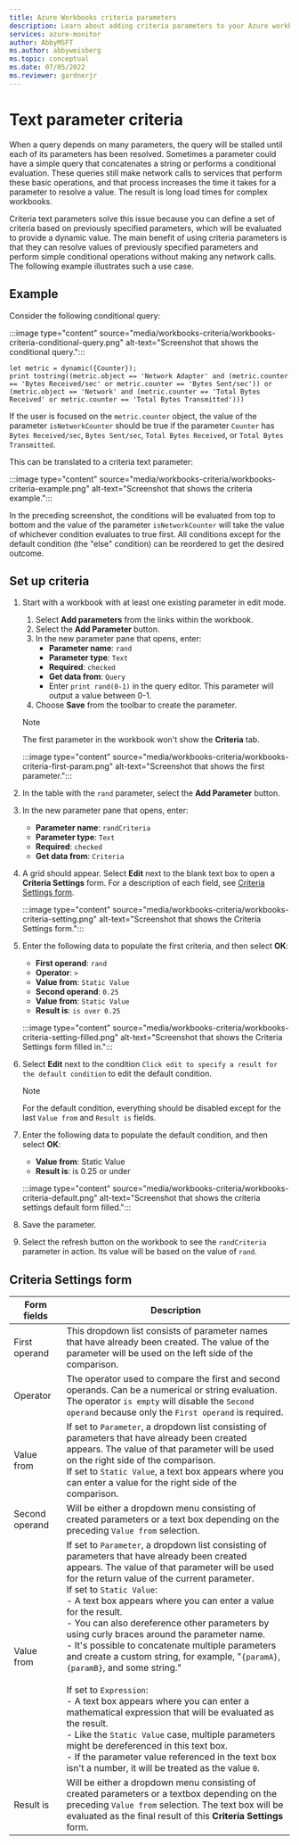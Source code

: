 ```yaml
---
title: Azure Workbooks criteria parameters
description: Learn about adding criteria parameters to your Azure workbook.
services: azure-monitor
author: AbbyMSFT
ms.author: abbyweisberg
ms.topic: conceptual
ms.date: 07/05/2022
ms.reviewer: gardnerjr
---
```


# Text parameter criteria

When a query depends on many parameters, the query will be stalled until each of its parameters has been resolved. Sometimes a parameter could have a simple query that concatenates a string or performs a conditional evaluation. These queries still make network calls to services that perform these basic operations, and that process increases the time it takes for a parameter to resolve a value. The result is long load times for complex workbooks.

Criteria text parameters solve this issue because you can define a set of criteria based on previously specified parameters, which will be evaluated to provide a dynamic value. The main benefit of using criteria parameters is that they can resolve values of previously specified parameters and perform simple conditional operations without making any network calls. The following example illustrates such a use case.

## Example

Consider the following conditional query:

:::image type="content" source="media/workbooks-criteria/workbooks-criteria-conditional-query.png" alt-text="Screenshot that shows the conditional query.":::

```
let metric = dynamic({Counter});
print tostring((metric.object == 'Network Adapter' and (metric.counter == 'Bytes Received/sec' or metric.counter == 'Bytes Sent/sec')) or (metric.object == 'Network' and (metric.counter == 'Total Bytes Received' or metric.counter == 'Total Bytes Transmitted')))
```

If the user is focused on the `metric.counter` object, the value of the parameter `isNetworkCounter` should be true if the parameter `Counter` has `Bytes Received/sec`, `Bytes Sent/sec`, `Total Bytes Received`, or `Total Bytes Transmitted`.

This can be translated to a criteria text parameter:

:::image type="content" source="media/workbooks-criteria/workbooks-criteria-example.png" alt-text="Screenshot that shows the criteria example.":::

In the preceding screenshot, the conditions will be evaluated from top to bottom and the value of the parameter `isNetworkCounter` will take the value of whichever condition evaluates to true first. All conditions except for the default condition (the "else" condition) can be reordered to get the desired outcome.

## Set up criteria

1. Start with a workbook with at least one existing parameter in edit mode.
    1. Select **Add parameters** from the links within the workbook.
    1. Select the **Add Parameter** button.
    1. In the new parameter pane that opens, enter:
        - **Parameter name**: `rand`
        - **Parameter type**: `Text`
        - **Required**: `checked`
        - **Get data from**: `Query`
        - Enter `print rand(0-1)` in the query editor. This parameter will output a value between 0-1.
    1. Choose **Save** from the toolbar to create the parameter.

    > [!NOTE]
    > The first parameter in the workbook won't show the **Criteria** tab.

     :::image type="content" source="media/workbooks-criteria/workbooks-criteria-first-param.png" alt-text="Screenshot that shows the first parameter.":::

1. In the table with the `rand` parameter, select the **Add Parameter** button.
1. In the new parameter pane that opens, enter:
    - **Parameter name**: `randCriteria`
    - **Parameter type**: `Text`
    - **Required**: `checked`
    - **Get data from**: `Criteria`
1. A grid should appear. Select **Edit** next to the blank text box to open a **Criteria Settings** form. For a description of each field, see [Criteria Settings form](#criteria-settings-form).

   :::image type="content" source="media/workbooks-criteria/workbooks-criteria-setting.png" alt-text="Screenshot that shows the Criteria Settings form.":::

1. Enter the following data to populate the first criteria, and then select **OK**:
    - **First operand**: `rand`
    - **Operator**: `>`
    - **Value from**: `Static Value`
    - **Second operand**: `0.25`
    - **Value from**: `Static Value`
    - **Result is**: `is over 0.25`

   :::image type="content" source="media/workbooks-criteria/workbooks-criteria-setting-filled.png" alt-text="Screenshot that shows the Criteria Settings form filled in.":::

1. Select **Edit** next to the condition `Click edit to specify a result for the default condition` to edit the default condition.

    > [!NOTE]
    > For the default condition, everything should be disabled except for the last `Value from` and `Result is` fields.

1. Enter the following data to populate the default condition, and then select **OK**:
    - **Value from**: Static Value
    - **Result is**: is 0.25 or under

   :::image type="content" source="media/workbooks-criteria/workbooks-criteria-default.png" alt-text="Screenshot that shows the criteria settings default form filled.":::

1. Save the parameter.
1. Select the refresh button on the workbook to see the `randCriteria` parameter in action. Its value will be based on the value of `rand`.

## Criteria Settings form

|Form fields|Description|
|-----------|----------|
|First operand| This dropdown list consists of parameter names that have already been created. The value of the parameter will be used on the left side of the comparison. |
|Operator|The operator used to compare the first and second operands. Can be a numerical or string evaluation. The operator `is empty` will disable the `Second operand` because only the `First operand` is required.|
|Value from|If set to `Parameter`, a dropdown list consisting of parameters that have already been created appears. The value of that parameter will be used on the right side of the comparison.<br/> If set to `Static Value`, a text box appears where you can enter a value for the right side of the comparison.|
|Second operand| Will be either a dropdown menu consisting of created parameters or a text box depending on the preceding `Value from` selection.|
|Value from|If set to `Parameter`, a dropdown list consisting of parameters that have already been created appears. The value of that parameter will be used for the return value of the current parameter.<br/> If set to `Static Value`:<br>- A text box appears where you can enter a value for the result.<br>- You can also dereference other parameters by using curly braces around the parameter name.<br>- It's possible to concatenate multiple parameters and create a custom string, for example, "`{paramA}`, `{paramB}`, and some string." <br><br>If set to `Expression`:<br> - A text box appears where you can enter a mathematical expression that will be evaluated as the result.<br>- Like the `Static Value` case, multiple parameters might be dereferenced in this text box.<br>- If the parameter value referenced in the text box isn't a number, it will be treated as the value `0`.|
|Result is| Will be either a dropdown menu consisting of created parameters or a textbox depending on the preceding `Value from` selection. The text box will be evaluated as the final result of this **Criteria Settings** form.
